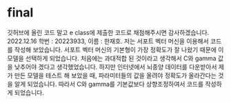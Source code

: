 # final
깃허브에 올린 코드 말고 e class에 제출한 코드로 채점해주시면 감사하겠습니다.
2022.12.16
학번 : 20223933, 이름 : 한재호.
저는 서포트 벡터 머신을 이용해서 코드를 작성해 보았습니다.
서포트 벡터 머신의 기본형이 가장 정확도가 잘 나왔기 때문에 이 모델을 선택하게 되었습니다.
처음에는 과대적합 된 것이라고 생각해서 C와 gamma 값을 낮추어야 겠다고 생각했었습니다.
하지만 인터넷에서 뇌종양 데이터를 다운받아서 제가 만든 모델을 테스트 해 보았을 때, 파라미터들의 값을 올려야 정확도가 올라간다는 것을 알게 되었습니다.
따라서 C와 gamma를 기본값보다 상향조정하여서 코드를 작성하게 되었습니다.
